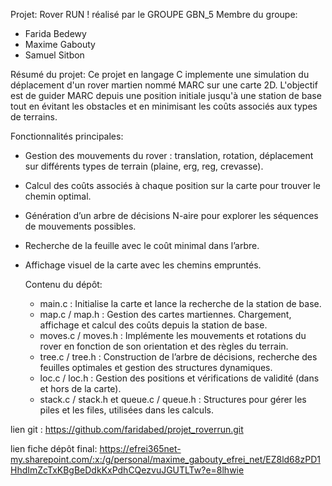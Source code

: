Projet: Rover RUN ! réalisé par le GROUPE GBN_5
 Membre du groupe:
- Farida Bedewy
- Maxime Gabouty
- Samuel Sitbon

Résumé du projet:
 Ce projet en langage C implemente une simulation du déplacement d'un rover martien nommé MARC sur une carte 2D. L'objectif est de guider MARC depuis une position initiale jusqu'à une station de base tout en évitant les obstacles et en minimisant les coûts associés aux types de terrains.

 Fonctionnalités principales:
 - Gestion des mouvements du rover : translation, rotation, déplacement sur différents types de terrain (plaine, erg, reg, crevasse).
- Calcul des coûts associés à chaque position sur la carte pour trouver le chemin optimal.
- Génération d’un arbre de décisions N-aire pour explorer les séquences de mouvements possibles.
- Recherche de la feuille avec le coût minimal dans l’arbre.
- Affichage visuel de la carte avec les chemins empruntés.

  Contenu du dépôt:
  - main.c : Initialise la carte et lance la recherche de la station de base.
  - map.c / map.h : Gestion des cartes martiennes. Chargement, affichage et calcul des coûts depuis la station de base.
  - moves.c / moves.h : Implémente les mouvements et rotations du rover en fonction de son orientation et des règles du terrain.
  - tree.c / tree.h : Construction de l’arbre de décisions, recherche des feuilles optimales et gestion des structures dynamiques.
  - loc.c / loc.h : Gestion des positions et vérifications de validité (dans et hors de la carte).
  - stack.c / stack.h et queue.c / queue.h : Structures pour gérer les piles et les files, utilisées dans les calculs.
 
    
lien git : https://github.com/faridabed/projet_roverrun.git

lien fiche dépôt final: https://efrei365net-my.sharepoint.com/:x:/g/personal/maxime_gabouty_efrei_net/EZ8ld68zPD1HhdImZcTxKBgBeDdkKxPdhCQezvuJGUTLTw?e=8lhwie
